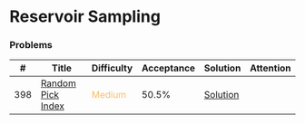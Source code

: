 Reservoir Sampling
===

### Problems
| #   | Title    |   Difficulty | Acceptance |Solution  | Attention |
| --- | --- | --- | --- | --- | --- |
| 398 | [Random Pick Index](https://leetcode.com/problems/random-pick-index/) | <span style="color:#FABC60">Medium</span> | 50.5% |[Solution](../problems/398.md)